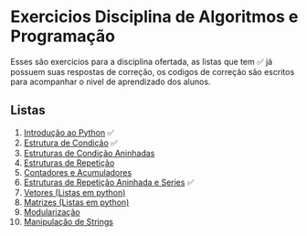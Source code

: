 # Exercicios Disciplina de Algoritmos e Programação

Esses são exercicios para a disciplina ofertada, as listas que tem ✅ já possuem suas respostas de correção, os codigos de correção são escritos para acompanhar o nivel de aprendizado dos alunos.

## Listas

1. [Introdução ao Python](1.%20listaIntroducaoPython.md) ✅
2. [Estrutura de Condição](2.%20estruturaCondicao.md) ✅
3. [Estruturas de Condição Aninhadas](3.%20estruturaCondicaoAninhada.md) 
4. [Estruturas de Repetição](4.%20estruturasRepetição.md)
5. [Contadores e Acumuladores](5.%20contadoresAcumuladores.md)
6. [Estruturas de Repetição Aninhada e Series](6.%20estruturasRepetiçãoAninhadasSeries.md) ✅
7. [Vetores (Listas em python)](7.%20Vetores.md)
8. [Matrizes (Listas em python)](8.%20Matrizes.md)
9. [Modularização](9.%20Modularização.md)
10. [Manipulação de Strings](10.%20ManipulaçãoStrings.md)